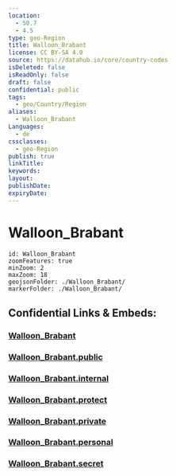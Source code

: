 ```yaml
---
location:
  - 50.7
  - 4.5
type: geo-Region
title: Walloon_Brabant
license: CC BY-SA 4.0
source: https://datahub.io/core/country-codes
isDeleted: false
isReadOnly: false
draft: false
confidential: public
tags:
  - geo/Country/Region
aliases:
  - Walloon_Brabant
Languages:
  - de
cssclasses:
  - geo-Region
publish: true
linkTitle:
keywords:
layout:
publishDate:
expiryDate:
---
```


# Walloon_Brabant

```leaflet
id: Walloon_Brabant
zoomFeatures: true 
minZoom: 2 
maxZoom: 18
geojsonFolder: ./Walloon_Brabant/
markerFolder: ./Walloon_Brabant/
```


## Confidential Links & Embeds: 

### [Walloon_Brabant](/_Standards/Earth/Continent/Europe/Europe~West/Belgium/Regions~Belgium/Wallonie/counties~Wallonie/Walloon_Brabant.md) 

### [Walloon_Brabant.public](/_public/Earth/Continent/Europe/Europe~West/Belgium/Regions~Belgium/Wallonie/counties~Wallonie/Walloon_Brabant.public.md) 

### [Walloon_Brabant.internal](/_internal/Earth/Continent/Europe/Europe~West/Belgium/Regions~Belgium/Wallonie/counties~Wallonie/Walloon_Brabant.internal.md) 

### [Walloon_Brabant.protect](/_protect/Earth/Continent/Europe/Europe~West/Belgium/Regions~Belgium/Wallonie/counties~Wallonie/Walloon_Brabant.protect.md) 

### [Walloon_Brabant.private](/_private/Earth/Continent/Europe/Europe~West/Belgium/Regions~Belgium/Wallonie/counties~Wallonie/Walloon_Brabant.private.md) 

### [Walloon_Brabant.personal](/_personal/Earth/Continent/Europe/Europe~West/Belgium/Regions~Belgium/Wallonie/counties~Wallonie/Walloon_Brabant.personal.md) 

### [Walloon_Brabant.secret](/_secret/Earth/Continent/Europe/Europe~West/Belgium/Regions~Belgium/Wallonie/counties~Wallonie/Walloon_Brabant.secret.md)

